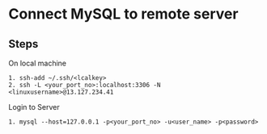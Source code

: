 # Connect MySQL to remote server

## Steps
On local machine
```
1. ssh-add ~/.ssh/<lcalkey>
2. ssh -L <your_port_no>:localhost:3306 -N <linuxusername>@13.127.234.41
```

Login to Server
```
1. mysql --host=127.0.0.1 -p<your_port_no> -u<user_name> -p<password>
```